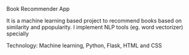 Book Recommender App

It is a machine learning based project to recommend books based on similarity and ppopularity.
I implement NLP tools (eg. word vectorizer) specially  

Technology: Machine learning, Python, Flask, HTML and  CSS
